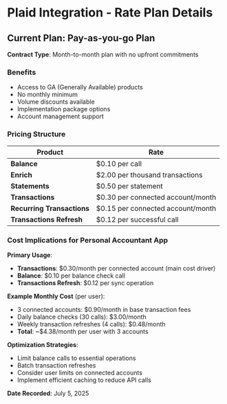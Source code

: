 # Plaid Integration - Rate Plan Details

## Current Plan: Pay-as-you-go Plan

**Contract Type**: Month-to-month plan with no upfront commitments

### Benefits
- Access to GA (Generally Available) products
- No monthly minimum
- Volume discounts available
- Implementation package options
- Account management support

### Pricing Structure

| Product | Rate |
|---------|------|
| **Balance** | $0.10 per call |
| **Enrich** | $2.00 per thousand transactions |
| **Statements** | $0.50 per statement |
| **Transactions** | $0.30 per connected account/month |
| **Recurring Transactions** | $0.15 per connected account/month |
| **Transactions Refresh** | $0.12 per successful call |

### Cost Implications for Personal Accountant App

**Primary Usage**:
- **Transactions**: $0.30/month per connected account (main cost driver)
- **Balance**: $0.10 per balance check call
- **Transactions Refresh**: $0.12 per sync operation

**Example Monthly Cost** (per user):
- 3 connected accounts: $0.90/month in base transaction fees
- Daily balance checks (30 calls): $3.00/month
- Weekly transaction refreshes (4 calls): $0.48/month
- **Total**: ~$4.38/month per user with 3 accounts

**Optimization Strategies**:
- Limit balance calls to essential operations
- Batch transaction refreshes
- Consider user limits on connected accounts
- Implement efficient caching to reduce API calls

**Date Recorded**: July 5, 2025